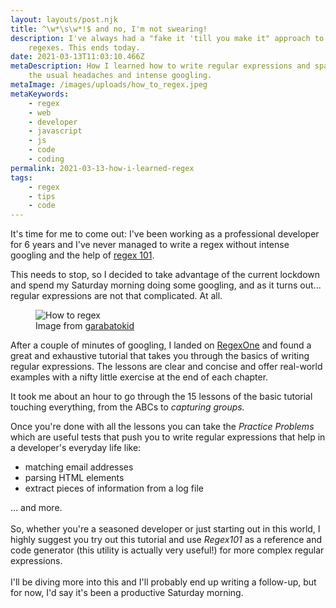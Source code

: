 ```yaml
---
layout: layouts/post.njk
title: ^\w*\s\w*!$ and no, I'm not swearing!
description: I've always had a "fake it 'till you make it" approach to writing
    regexes. This ends today.
date: 2021-03-13T11:03:10.466Z
metaDescription: How I learned how to write regular expressions and spare myself
    the usual headaches and intense googling.
metaImage: /images/uploads/how_to_regex.jpeg
metaKeywords:
    - regex
    - web
    - developer
    - javascript
    - js
    - code
    - coding
permalink: 2021-03-13-how-i-learned-regex
tags:
    - regex
    - tips
    - code
---
```


It's time for me to come out: I've been working as a professional developer for 6 years and I've never managed to write a regex without intense googling and the help of [regex 101](https://regex101.com/).

This needs to stop, so I decided to take advantage of the current lockdown and spend my Saturday morning doing some googling, and as it turns out... regular expressions are not that complicated. At all.

<figure>
    <img src="/images/uploads/how_to_regex.jpeg" alt="How to regex" title="How to regex" />
    <figcaption class="image-caption-text">Image from <a href="https://twitter.com/garabatokid" rel="noreferrer" target="_blank" aria-label="Image from garabatokid">garabatokid</a></figcaption>
</figure>

After a couple of minutes of googling, I landed on [RegexOne](https://regexone.com/) and found a great and exhaustive tutorial that takes you through the basics of writing regular expressions.
The lessons are clear and concise and offer real-world examples with a nifty little exercise at the end of each chapter.

It took me about an hour to go through the 15 lessons of the basic tutorial touching everything, from the ABCs to _capturing groups._

Once you're done with all the lessons you can take the _Practice Problems_ which are useful tests that push you to write regular expressions that help in a developer's everyday life like:

-   matching email addresses
-   parsing HTML elements
-   extract pieces of information from a log file

... and more.\
\
So, whether you're a seasoned developer or just starting out in this world, I highly suggest you try out this tutorial and use _Regex101_ as a reference and code generator (this utility is actually very useful!) for more complex regular expressions.\
\
I'll be diving more into this and I'll probably end up writing a follow-up, but for now, I'd say it's been a productive Saturday morning.
